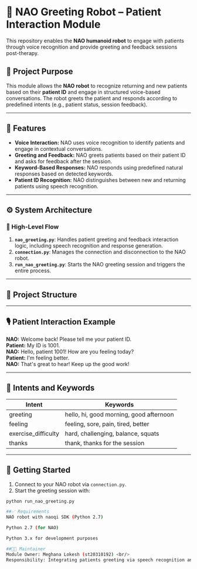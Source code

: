 # 🤖 NAO Greeting Robot – Patient Interaction Module

This repository enables the **NAO humanoid robot** to engage with patients through voice recognition and provide greeting and feedback sessions post-therapy.

## 🧩 Project Purpose

This module allows the **NAO robot** to recognize returning and new patients based on their **patient ID** and engage in structured voice-based conversations. The robot greets the patient and responds according to predefined intents (e.g., patient status, session feedback).

---

## 💬 Features

- **Voice Interaction:** NAO uses voice recognition to identify patients and engage in contextual conversations.
- **Greeting and Feedback:** NAO greets patients based on their patient ID and asks for feedback after the session.
- **Keyword-Based Responses:** NAO responds using predefined natural responses based on detected keywords.
- **Patient ID Recognition:** NAO distinguishes between new and returning patients using speech recognition.

---

## ⚙️ System Architecture

### 🧠 High-Level Flow

1. **`nao_greeting.py`**: Handles patient greeting and feedback interaction logic, including speech recognition and response generation.
2. **`connection.py`**: Manages the connection and disconnection to the NAO robot.
3. **`run_nao_greeting.py`**: Starts the NAO greeting session and triggers the entire process.

---

## 📂 Project Structure


---

## 🎙️ Patient Interaction Example

**NAO:** Welcome back! Please tell me your patient ID. <br/>
**Patient:** My ID is 1001. <br/>
**NAO:** Hello, patient 1001! How are you feeling today? <br/>
**Patient:** I'm feeling better. <br/>
**NAO:** That's great to hear! Keep up the good work! <br/>

---

## 🧠 Intents and Keywords

| Intent              | Keywords                                      |
| ------------------- | --------------------------------------------- |
| greeting            | hello, hi, good morning, good afternoon       |
| feeling             | feeling, sore, pain, tired, better            |
| exercise_difficulty | hard, challenging, balance, squats           |
| thanks              | thank, thanks for the session                 |

---

## 🚀 Getting Started

1. Connect to your NAO robot via `connection.py`.
2. Start the greeting session with:

```bash
python run_nao_greeting.py

##✅ Requirements
NAO robot with naoqi SDK (Python 2.7)

Python 2.7 (for NAO)

Python 3.x for development purposes

##🧑‍💻 Maintainer
Module Owner: Meghana Lokesh (st20310192) <br/>
Responsibility: Integrating patients greeting via speech recognition and guiding the interaction flow.
